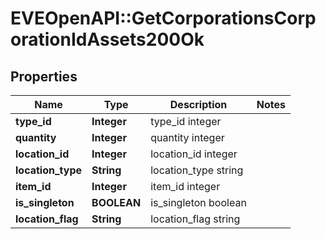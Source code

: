 # EVEOpenAPI::GetCorporationsCorporationIdAssets200Ok

## Properties
Name | Type | Description | Notes
------------ | ------------- | ------------- | -------------
**type_id** | **Integer** | type_id integer | 
**quantity** | **Integer** | quantity integer | 
**location_id** | **Integer** | location_id integer | 
**location_type** | **String** | location_type string | 
**item_id** | **Integer** | item_id integer | 
**is_singleton** | **BOOLEAN** | is_singleton boolean | 
**location_flag** | **String** | location_flag string | 


